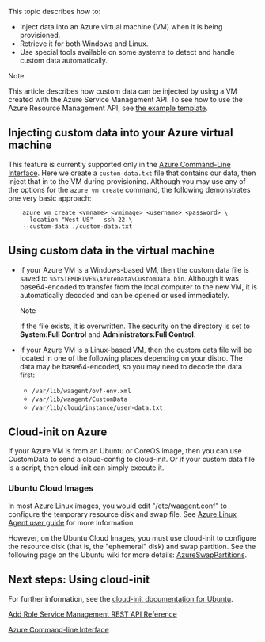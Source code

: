 


This topic describes how to:

* Inject data into an Azure virtual machine (VM) when it is being provisioned.
* Retrieve it for both Windows and Linux.
* Use special tools available on some systems to detect and handle custom data automatically.

> [!NOTE]
> This article describes how custom data can be injected by using a VM created with the Azure Service Management API. To see how to use the Azure Resource Management API, see [the example template](https://github.com/Azure/azure-quickstart-templates/tree/master/101-vm-customdata).
> 
> 

## Injecting custom data into your Azure virtual machine
This feature is currently supported only in the [Azure Command-Line Interface](https://github.com/Azure/azure-xplat-cli). Here we create a `custom-data.txt` file that contains our data, then inject that in to the VM during provisioning. Although you may use any of the options for the `azure vm create` command, the following demonstrates one very basic approach:

```
    azure vm create <vmname> <vmimage> <username> <password> \  
    --location "West US" --ssh 22 \  
    --custom-data ./custom-data.txt  
```


## Using custom data in the virtual machine
* If your Azure VM is a Windows-based VM, then the custom data file is saved to `%SYSTEMDRIVE%\AzureData\CustomData.bin`. Although it was base64-encoded to transfer from the local computer to the new VM, it is automatically decoded and can be opened or used immediately.
  
  > [!NOTE]
  > If the file exists, it is overwritten. The security on the directory is set to **System:Full Control** and **Administrators:Full Control**.
  > 
  > 
* If your Azure VM is a Linux-based VM, then the custom data file will be located in one of the following places depending on your distro. The data may be base64-encoded, so you may need to decode the data first:
  
  * `/var/lib/waagent/ovf-env.xml`
  * `/var/lib/waagent/CustomData`
  * `/var/lib/cloud/instance/user-data.txt` 

## Cloud-init on Azure
If your Azure VM is from an Ubuntu or CoreOS image, then you can use CustomData to send a cloud-config to cloud-init. Or if your custom data file is a script, then cloud-init can simply execute it.

### Ubuntu Cloud Images
In most Azure Linux images, you would edit "/etc/waagent.conf" to configure the temporary resource disk and swap file. See [Azure Linux Agent user guide](../articles/virtual-machines/linux/agent-user-guide.md?toc=%2fazure%2fvirtual-machines%2flinux%2ftoc.json) for more information.

However, on the Ubuntu Cloud Images, you must use cloud-init to configure the resource disk (that is, the "ephemeral" disk) and swap partition. See the following page on the Ubuntu wiki for more details: [AzureSwapPartitions](https://wiki.ubuntu.com/AzureSwapPartitions).

<!--Every topic should have next steps and links to the next logical set of content to keep the customer engaged-->
## Next steps: Using cloud-init
For further information, see the [cloud-init documentation for Ubuntu](https://help.ubuntu.com/community/CloudInit).

<!--Link references-->
[Add Role Service Management REST API Reference](http://msdn.microsoft.com/library/azure/jj157186.aspx)

[Azure Command-line Interface](https://github.com/Azure/azure-xplat-cli)


